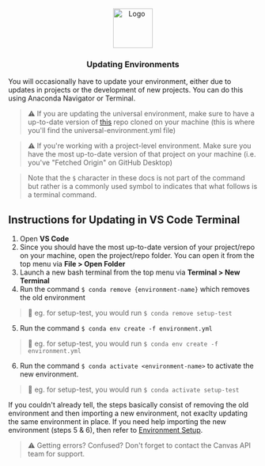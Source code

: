<br />
<p align="center">
  <div align="center">
    <img src="../imgs/update.png" alt="Logo" height="80">
  </div>

  <h3 align="center">Updating Environments</h3>
</p>

You will occasionally have to update your environment, either due to updates in projects or the development of new projects. You can do this using Anaconda Navigator or Terminal.

> ⚠️ If you are updating the universal environment, make sure to have a up-to-date version of [this](https://github.com/saud-learning-services/instructions-and-other-templates) repo cloned on your machine (this is where you'll find the universal-environment.yml file)

> ⚠️ If you're working with a project-level environment. Make sure you have the most up-to-date version of that project on your machine (i.e. you've "Fetched Origin" on GitHub Desktop)

> Note that the `$` character in these docs is not part of the command but rather is a commonly used symbol to indicates that what follows is a terminal command.

## Instructions for Updating in VS Code Terminal

1. Open **VS Code**
2. Since you should have the most up-to-date version of your project/repo on your machine, open the project/repo folder. You can open it from the top menu via **File > Open Folder**
3. Launch a new bash terminal from the top menu via **Terminal > New Terminal**
4. Run the command `$ conda remove {environment-name}` which removes the old environment
> 👷 eg. for setup-test, you would run `$ conda remove setup-test`
5. Run the command `$ conda env create -f environment.yml`
> 👷 eg. for setup-test, you would run `$ conda env create -f environment.yml`
6. Run the command `$ conda activate <environment-name>` to activate the new environment.
> 👷 eg. for setup-test, you would run `$ conda activate setup-test`

If you couldn't already tell, the steps basically consist of removing the old environment and then importing a new environment, not exaclty updating the same environment in place. If you need help importing the new environment (steps 5 & 6), then refer to [Environment Setup](environment-setup.md).

> ⚠️ Getting errors? Confused? Don't forget to contact the Canvas API team for support.
